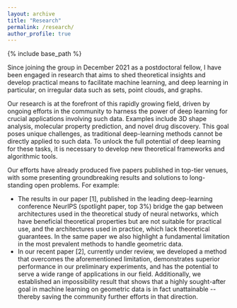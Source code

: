 ```yaml
---
layout: archive
title: "Research"
permalink: /research/
author_profile: true
---
```


{% include base_path %}

Since joining the group in December 2021 as a postdoctoral fellow, I have been engaged in research that aims to shed theoretical insights and develop practical means to facilitate machine learning, and deep learning in particular, on irregular data such as sets, point clouds, and graphs.

Our research is at the forefront of this rapidly growing field, driven by ongoing efforts in the community to harness the power of deep learning for crucial applications involving such data. Examples include 3D shape analysis, molecular property prediction, and novel drug discovery. This goal poses unique challenges, as traditional deep-learning methods cannot be directly applied to such data. To unlock the full potential of deep learning for these tasks, it is necessary to develop new theoretical frameworks and algorithmic tools.

Our efforts have already produced five papers published in top-tier venues, with some presenting groundbreaking results and solutions to long-standing open problems. For example:

- The results in our paper [1], published in the leading deep-learning conference NeurIPS (spotlight paper, top 3\%) bridge the gap between architectures used in the theoretical study of neural networks, which have beneficial theoretical properties but are not suitable for practical use, and the architectures used in practice, which lack theoretical guarantees. In the same paper we also highlight a fundamental limitation in the most prevalent methods to handle geometric data.
- In our recent paper [2], currently under review, we developed a method that overcomes the aforementioned limitation, demonstrates superior performance in our preliminary experiments, and has the potential to serve a wide range of applications in our field. Additionally, we established an impossibility result that shows that a highly sought-after goal in machine learning on geometric data is in fact unattainable -- thereby saving the community further efforts in that direction.
